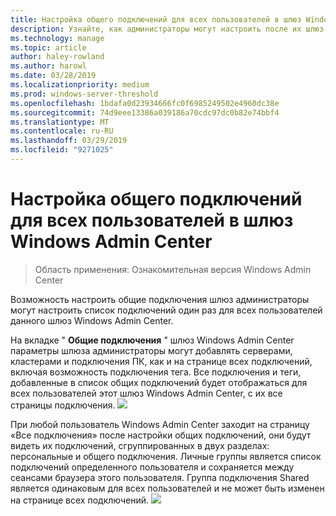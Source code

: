 ```yaml
---
title: Настройка общего подключений для всех пользователей в шлюз Windows Admin Center
description: Узнайте, как администраторы могут настроить после их шлюз Windows Admin Center (проект Honolulu) позволяет всем пользователям совместно использовать один список подключений.
ms.technology: manage
ms.topic: article
author: haley-rowland
ms.author: harowl
ms.date: 03/28/2019
ms.localizationpriority: medium
ms.prod: windows-server-threshold
ms.openlocfilehash: 1bdafa0d23934666fc0f6985249502e4960dc38e
ms.sourcegitcommit: 74d9eee13386a039186a70cdc97dc0b82e74bbf4
ms.translationtype: MT
ms.contentlocale: ru-RU
ms.lasthandoff: 03/29/2019
ms.locfileid: "9271025"
---
```

# Настройка общего подключений для всех пользователей в шлюз Windows Admin Center

> Область применения: Ознакомительная версия Windows Admin Center

Возможность настроить общие подключения шлюз администраторы могут настроить список подключений один раз для всех пользователей данного шлюз Windows Admin Center. 

На вкладке " **Общие подключения** " шлюз Windows Admin Center параметры шлюза администраторы могут добавлять серверами, кластерами и подключения ПК, как и на странице всех подключений, включая возможность подключения тега. Все подключения и теги, добавленные в список общих подключений будет отображаться для всех пользователей этот шлюз Windows Admin Center, с их все страницы подключения.
    ![](../media/shared-cnxns-1.png)

При любой пользователь Windows Admin Center заходит на страницу «Все подключения» после настройки общих подключений, они будут видеть их подключений, сгруппированных в двух разделах: персональные и общего подключения. Личные группы является список подключений определенного пользователя и сохраняется между сеансами браузера этого пользователя. Группа подключения Shared является одинаковым для всех пользователей и не может быть изменен на странице всех подключений.
![](../media/shared-cnxns-2.png)